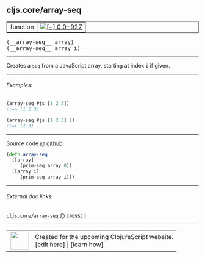 ## cljs.core/array-seq



 <table border="1">
<tr>
<td>function</td>
<td><a href="https://github.com/cljsinfo/cljs-api-docs/tree/0.0-927"><img valign="middle" alt="[+] 0.0-927" title="Added in 0.0-927" src="https://img.shields.io/badge/+-0.0--927-lightgrey.svg"></a> </td>
</tr>
</table>


 <samp>
(__array-seq__ array)<br>
</samp>
 <samp>
(__array-seq__ array i)<br>
</samp>

---

Creates a `seq` from a JavaScript array, starting at index `i` if given.

---

###### Examples:

```clj
(array-seq #js [1 2 3])
;;=> (1 2 3)

(array-seq #js [1 2 3] 1)
;;=> (2 3)
```

---





Source code @ [github](https://github.com/clojure/clojurescript/blob/r2341/src/cljs/cljs/core.cljs#L930-L934):

```clj
(defn array-seq
  ([array]
     (prim-seq array 0))
  ([array i]
     (prim-seq array i)))
```

<!--
Repo - tag - source tree - lines:

 <pre>
clojurescript @ r2341
└── src
    └── cljs
        └── cljs
            └── <ins>[core.cljs:930-934](https://github.com/clojure/clojurescript/blob/r2341/src/cljs/cljs/core.cljs#L930-L934)</ins>
</pre>

-->

---



###### External doc links:

[`cljs.core/array-seq` @ crossclj](http://crossclj.info/fun/cljs.core.cljs/array-seq.html)<br>

---

 <table>
<tr><td>
<img valign="middle" align="right" width="48px" src="http://i.imgur.com/Hi20huC.png">
</td><td>
Created for the upcoming ClojureScript website.<br>
[edit here] | [learn how]
</td></tr></table>

[edit here]:https://github.com/cljsinfo/cljs-api-docs/blob/master/cljsdoc/cljs.core_array-seq.cljsdoc
[learn how]:https://github.com/cljsinfo/cljs-api-docs/wiki/cljsdoc-files

<!--

This information was too distracting to show to readers, but I'll leave it
commented here since it is helpful to:

- pretty-print the data used to generate this document
- and show how to retrieve that data



The API data for this symbol:

```clj
{:description "Creates a `seq` from a JavaScript array, starting at index `i` if given.",
 :ns "cljs.core",
 :name "array-seq",
 :signature ["[array]" "[array i]"],
 :history [["+" "0.0-927"]],
 :type "function",
 :full-name-encode "cljs.core_array-seq",
 :source {:code "(defn array-seq\n  ([array]\n     (prim-seq array 0))\n  ([array i]\n     (prim-seq array i)))",
          :title "Source code",
          :repo "clojurescript",
          :tag "r2341",
          :filename "src/cljs/cljs/core.cljs",
          :lines [930 934]},
 :examples [{:id "9ef6de",
             :content "```clj\n(array-seq #js [1 2 3])\n;;=> (1 2 3)\n\n(array-seq #js [1 2 3] 1)\n;;=> (2 3)\n```"}],
 :full-name "cljs.core/array-seq"}

```

Retrieve the API data for this symbol:

```clj
;; from Clojure REPL
(require '[clojure.edn :as edn])
(-> (slurp "https://raw.githubusercontent.com/cljsinfo/cljs-api-docs/catalog/cljs-api.edn")
    (edn/read-string)
    (get-in [:symbols "cljs.core/array-seq"]))
```

-->
